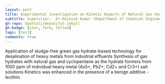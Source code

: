 ```yaml
---
layout: post
title: Experimental investigation on Kinetic Aspects of Natural Gas Hydrates for Heavy Metal Salt Desalination
subtitle: Supervisor:  Dr.Rajnish Kumar (Department of Chemical Engineering, IITM) May 2019 - July 2019
gh-repo: daattali/beautiful-jekyll
gh-badge: [star, fork, follow]
tags: [test]
comments: true
---
```


Application of sludge-free green gas hydrate-based technology for desalination of heavy metals from industrial effluents 
Synthesis of gas hydrates with natural gas and cyclopentane as the hydrate formers from 1000 ppm of individual heavy metal (As5+, Pb2+, Cd2+ and Cr3+) salt solutions
Kinetics was enhanced in the presence of a benign additive - lecithin.
 

